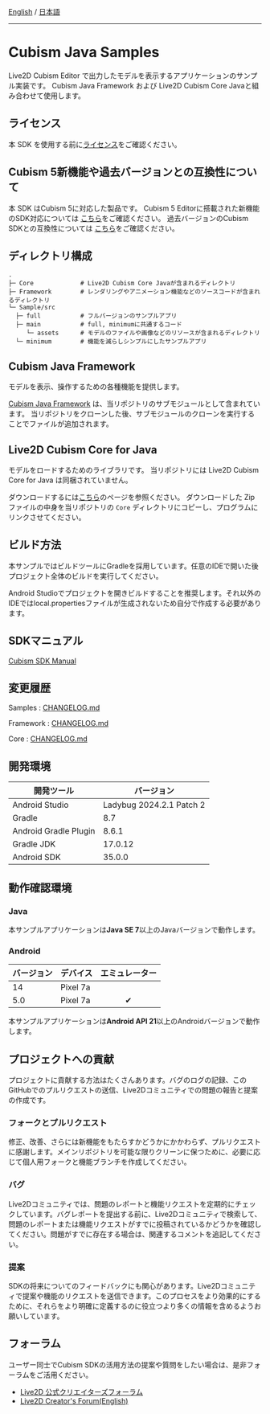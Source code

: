 [English](README.md) / [日本語](README.ja.md)

---

# Cubism Java Samples

Live2D Cubism Editor で出力したモデルを表示するアプリケーションのサンプル実装です。
Cubism Java Framework および Live2D Cubism Core Javaと組み合わせて使用します。

## ライセンス

本 SDK を使用する前に[ライセンス](LICENSE.md)をご確認ください。


## Cubism 5新機能や過去バージョンとの互換性について

本 SDK はCubism 5に対応した製品です。
Cubism 5 Editorに搭載された新機能のSDK対応については [こちら](https://docs.live2d.com/cubism-sdk-manual/cubism-5-new-functions/)をご確認ください。
過去バージョンのCubism SDKとの互換性については [こちら](https://docs.live2d.com/cubism-sdk-manual/compatibility-with-cubism-5/)をご確認ください。


## ディレクトリ構成

```
.
├─ Core             # Live2D Cubism Core Javaが含まれるディレクトリ
├─ Framework        # レンダリングやアニメーション機能などのソースコードが含まれるディレクトリ
└─ Sample/src
  ├─ full           # フルバージョンのサンプルアプリ
  ├─ main           # full, minimumに共通するコード
     └─ assets      # モデルのファイルや画像などのリソースが含まれるディレクトリ
  └─ minimum        # 機能を減らしシンプルにしたサンプルアプリ
```

## Cubism Java Framework

モデルを表示、操作するための各種機能を提供します。

[Cubism Java Framework] は、当リポジトリのサブモジュールとして含まれています。
当リポジトリをクローンした後、サブモジュールのクローンを実行することでファイルが追加されます。

[Cubism Java Framework]: (https://github.com/Live2D/CubismJavaFramework)

## Live2D Cubism Core for Java

モデルをロードするためのライブラリです。
当リポジトリには Live2D Cubism Core for Java は同梱されていません。

ダウンロードするには[こちら](https://www.live2d.com/download/cubism-sdk/download-java/)のページを参照ください。
ダウンロードした Zip ファイルの中身を当リポジトリの `Core` ディレクトリにコピーし、プログラムにリンクさせてください。

## ビルド方法

本サンプルではビルドツールにGradleを採用しています。任意のIDEで開いた後プロジェクト全体のビルドを実行してください。

Android Studioでプロジェクトを開きビルドすることを推奨します。それ以外のIDEではlocal.propertiesファイルが生成されないため自分で作成する必要があります。

## SDKマニュアル

[Cubism SDK Manual](https://docs.live2d.com/cubism-sdk-manual/top/)

## 変更履歴

Samples : [CHANGELOG.md](CHANGELOG.md)

Framework : [CHANGELOG.md](Framework/CHANGELOG.md)

Core : [CHANGELOG.md](Core/CHANGELOG.md)

## 開発環境

| 開発ツール          | バージョン            |
|----------------|------------------|
| Android Studio | Ladybug 2024.2.1 Patch 2 |
| Gradle         | 8.7           |
| Android Gradle Plugin | 8.6.1 |
| Gradle JDK | 17.0.12 |
| Android SDK | 35.0.0       |

## 動作確認環境

### Java

本サンプルアプリケーションは**Java SE 7**以上のJavaバージョンで動作します。

### Android

| バージョン | デバイス     | エミュレーター |
|-------|----------|:-------:|
| 14    | Pixel 7a |         |
| 5.0   | Pixel 7a |    ✔    |

本サンプルアプリケーションは**Android API 21**以上のAndroidバージョンで動作します。

## プロジェクトへの貢献

プロジェクトに貢献する方法はたくさんあります。バグのログの記録、このGitHubでのプルリクエストの送信、Live2Dコミュニティでの問題の報告と提案の作成です。

### フォークとプルリクエスト

修正、改善、さらには新機能をもたらすかどうかにかかわらず、プルリクエストに感謝します。メインリポジトリを可能な限りクリーンに保つために、必要に応じて個人用フォークと機能ブランチを作成してください。

### バグ

Live2Dコミュニティでは、問題のレポートと機能リクエストを定期的にチェックしています。バグレポートを提出する前に、Live2Dコミュニティで検索して、問題のレポートまたは機能リクエストがすでに投稿されているかどうかを確認してください。問題がすでに存在する場合は、関連するコメントを追記してください。

### 提案

SDKの将来についてのフィードバックにも関心があります。Live2Dコミュニティで提案や機能のリクエストを送信できます。このプロセスをより効果的にするために、それらをより明確に定義するのに役立つより多くの情報を含めるようお願いしています。

## フォーラム

ユーザー同士でCubism SDKの活用方法の提案や質問をしたい場合は、是非フォーラムをご活用ください。

- [Live2D 公式クリエイターズフォーラム](https://creatorsforum.live2d.com/)
- [Live2D Creator's Forum(English)](https://community.live2d.com/)

